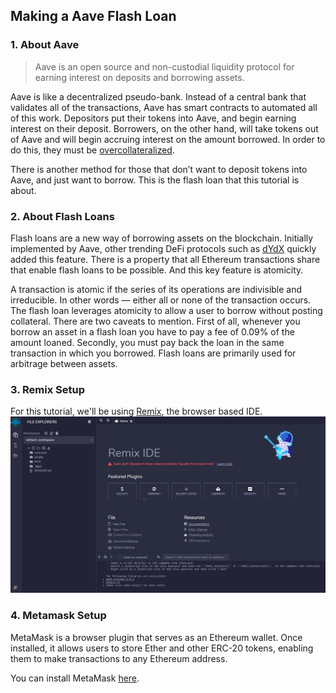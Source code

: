 ## Making a Aave Flash Loan

### 1. About Aave

> Aave is an open source and non-custodial liquidity protocol for earning interest on deposits and borrowing assets.

Aave is like a decentralized pseudo-bank. Instead of a central bank that validates all of the transactions, Aave has smart contracts to automated all of this work. Depositors put their tokens into Aave, and begin earning interest on their deposit. Borrowers, on the other hand, will take tokens out of Aave and will begin accruing interest on the amount borrowed. In order to do this, they must be [overcollateralized](https://www.investopedia.com/terms/o/overcollateralization.asp).

There is another method for those that don’t want to deposit tokens into Aave, and just want to borrow. This is the flash loan that this tutorial is about.

### 2. About Flash Loans
Flash loans are a new way of borrowing assets on the blockchain. Initially implemented by Aave, other trending DeFi protocols such as [dYdX](https://dydx.exchange/) quickly added this feature. There is a property that all Ethereum transactions share that enable flash loans to be possible. And this key feature is atomicity.

A transaction is atomic if the series of its operations are indivisible and irreducible. In other words — either all or none of the transaction occurs. The flash loan leverages atomicity to allow a user to borrow without posting collateral. There are two caveats to mention. First of all, whenever you borrow an asset in a flash loan you have to pay a fee of 0.09% of the amount loaned. Secondly, you must pay back the loan in the same transaction in which you borrowed. Flash loans are primarily used for arbitrage between assets.

### 3. Remix Setup

For this tutorial, we'll be using [Remix](https://remix.ethereum.org/), the browser based IDE. 
![Remix IDE](./public/images/remix-ide.jpg)

### 4. Metamask Setup

MetaMask is a browser plugin that serves as an Ethereum wallet. Once installed, it allows users to store Ether and other ERC-20 tokens, enabling them to make transactions to any Ethereum address.

You can install MetaMask [here](https://metamask.io/).
